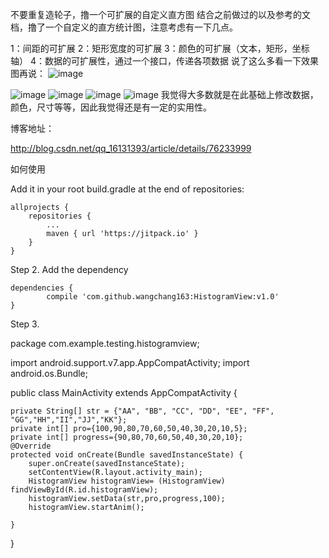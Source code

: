 不要重复造轮子，撸一个可扩展的自定义直方图
结合之前做过的以及参考的文档，撸了一个自定义的直方统计图，注意考虑有一下几点。

1：间距的可扩展 
2：矩形宽度的可扩展 
3：颜色的可扩展（文本，矩形，坐标轴） 
4：数据的可扩展性，通过一个接口，传递各项数据
说了这么多看一下效果图再说：
![image](https://github.com/wangchang163/HistogramView/blob/master/images/device-2017-07-31-103542.png) 

![image](https://github.com/wangchang163/HistogramView/blob/master/images/aa.gif) 
![image](https://github.com/wangchang163/HistogramView/blob/master/images/bb.gif) 
![image](https://github.com/wangchang163/HistogramView/blob/master/images/dd.gif) 
![image](https://github.com/wangchang163/HistogramView/blob/master/images/ee.gif) 
我觉得大多数就是在此基础上修改数据，颜色，尺寸等等，因此我觉得还是有一定的实用性。

博客地址：

http://blog.csdn.net/qq_16131393/article/details/76233999


如何使用

Add it in your root build.gradle at the end of repositories:

	allprojects {
		repositories {
			...
			maven { url 'https://jitpack.io' }
		}
	}
Step 2. Add the dependency

	dependencies {
	        compile 'com.github.wangchang163:HistogramView:v1.0'
	}

Step 3. 



package com.example.testing.histogramview;

import android.support.v7.app.AppCompatActivity;
import android.os.Bundle;


public class MainActivity extends AppCompatActivity {

    private String[] str = {"AA", "BB", "CC", "DD", "EE", "FF", "GG","HH","II","JJ","KK"};
    private int[] pro={100,90,80,70,60,50,40,30,20,10,5};
    private int[] progress={90,80,70,60,50,40,30,20,10};
    @Override
    protected void onCreate(Bundle savedInstanceState) {
        super.onCreate(savedInstanceState);
        setContentView(R.layout.activity_main);
        HistogramView histogramView= (HistogramView) findViewById(R.id.histogramView);
        histogramView.setData(str,pro,progress,100);
        histogramView.startAnim();
      
    }

}
